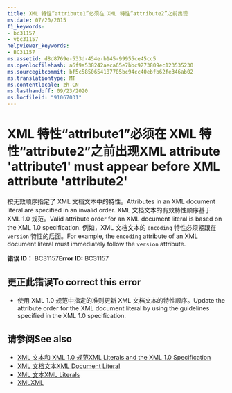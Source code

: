 ```yaml
---
title: XML 特性“attribute1”必须在 XML 特性“attribute2”之前出现
ms.date: 07/20/2015
f1_keywords:
- bc31157
- vbc31157
helpviewer_keywords:
- BC31157
ms.assetid: d8d8769e-533d-454e-b145-99955ce45cc5
ms.openlocfilehash: a6f9a538242aeca65e7bbc9273809ec123535230
ms.sourcegitcommit: bf5c5850654187705bc94cc40ebfb62fe346ab02
ms.translationtype: MT
ms.contentlocale: zh-CN
ms.lasthandoff: 09/23/2020
ms.locfileid: "91067031"
---
```

# <a name="xml-attribute-attribute1-must-appear-before-xml-attribute-attribute2"></a><span data-ttu-id="f6e17-102">XML 特性“attribute1”必须在 XML 特性“attribute2”之前出现</span><span class="sxs-lookup"><span data-stu-id="f6e17-102">XML attribute 'attribute1' must appear before XML attribute 'attribute2'</span></span>

<span data-ttu-id="f6e17-103">按无效顺序指定了 XML 文档文本中的特性。</span><span class="sxs-lookup"><span data-stu-id="f6e17-103">Attributes in an XML document literal are specified in an invalid order.</span></span> <span data-ttu-id="f6e17-104">XML 文档文本的有效特性顺序基于 XML 1.0 规范。</span><span class="sxs-lookup"><span data-stu-id="f6e17-104">Valid attribute order for an XML document literal is based on the XML 1.0 specification.</span></span> <span data-ttu-id="f6e17-105">例如，XML 文档文本的 `encoding` 特性必须紧跟在 `version` 特性的后面。</span><span class="sxs-lookup"><span data-stu-id="f6e17-105">For example, the `encoding` attribute of an XML document literal must immediately follow the `version` attribute.</span></span>  
  
 <span data-ttu-id="f6e17-106">**错误 ID：** BC31157</span><span class="sxs-lookup"><span data-stu-id="f6e17-106">**Error ID:** BC31157</span></span>  
  
## <a name="to-correct-this-error"></a><span data-ttu-id="f6e17-107">更正此错误</span><span class="sxs-lookup"><span data-stu-id="f6e17-107">To correct this error</span></span>  
  
- <span data-ttu-id="f6e17-108">使用 XML 1.0 规范中指定的准则更新 XML 文档文本的特性顺序。</span><span class="sxs-lookup"><span data-stu-id="f6e17-108">Update the attribute order for the XML document literal by using the guidelines specified in the XML 1.0 specification.</span></span>  
  
## <a name="see-also"></a><span data-ttu-id="f6e17-109">请参阅</span><span class="sxs-lookup"><span data-stu-id="f6e17-109">See also</span></span>

- [<span data-ttu-id="f6e17-110">XML 文本和 XML 1.0 规范</span><span class="sxs-lookup"><span data-stu-id="f6e17-110">XML Literals and the XML 1.0 Specification</span></span>](../programming-guide/language-features/xml/xml-literals-and-the-xml-1-0-specification.md)
- [<span data-ttu-id="f6e17-111">XML 文档文本</span><span class="sxs-lookup"><span data-stu-id="f6e17-111">XML Document Literal</span></span>](../language-reference/xml-literals/xml-document-literal.md)
- [<span data-ttu-id="f6e17-112">XML 文本</span><span class="sxs-lookup"><span data-stu-id="f6e17-112">XML Literals</span></span>](../language-reference/xml-literals/index.md)
- [<span data-ttu-id="f6e17-113">XML</span><span class="sxs-lookup"><span data-stu-id="f6e17-113">XML</span></span>](../programming-guide/language-features/xml/index.md)
